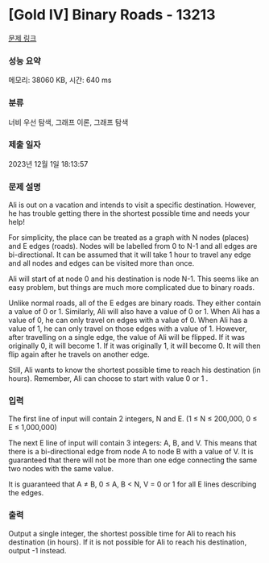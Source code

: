 # [Gold IV] Binary Roads - 13213 

[문제 링크](https://www.acmicpc.net/problem/13213) 

### 성능 요약

메모리: 38060 KB, 시간: 640 ms

### 분류

너비 우선 탐색, 그래프 이론, 그래프 탐색

### 제출 일자

2023년 12월 1일 18:13:57

### 문제 설명

<p>Ali is out on a vacation and intends to visit a specific destination. However, he has trouble getting there in the shortest possible time and needs your help!</p>

<p>For simplicity, the place can be treated as a graph with N nodes (places) and E edges (roads). Nodes will be labelled from 0 to N-1 and all edges are bi-directional. It can be assumed that it will take 1 hour to travel any edge and all nodes and edges can be visited more than once.</p>

<p>Ali will start of at node 0 and his destination is node N-1. This seems like an easy problem, but things are much more complicated due to binary roads.</p>

<p>Unlike normal roads, all of the E edges are binary roads. They either contain a value of 0 or 1. Similarly, Ali will also have a value of 0 or 1. When Ali has a value of 0, he can only travel on edges with a value of 0. When Ali has a value of 1, he can only travel on those edges with a value of 1. However, after travelling on a single edge, the value of Ali will be flipped. If it was originally 0, it will become 1. If it was originally 1, it will become 0. It will then flip again after he travels on another edge.</p>

<p>Still, Ali wants to know the shortest possible time to reach his destination (in hours). Remember, Ali can choose to start with value 0 or 1 .</p>

### 입력 

 <p>The first line of input will contain 2 integers, N and E. (1 ≤ N ≤ 200,000, 0 ≤ E ≤ 1,000,000)</p>

<p>The next E line of input will contain 3 integers: A, B, and V. This means that there is a bi-directional edge from node A to node B with a value of V. It is guaranteed that there will not be more than one edge connecting the same two nodes with the same value.</p>

<p>It is guaranteed that A ≠ B, 0 ≤ A, B < N, V = 0 or 1 for all E lines describing the edges.</p>

### 출력 

 <p>Output a single integer, the shortest possible time for Ali to reach his destination (in hours). If it is not possible for Ali to reach his destination, output -1 instead.</p>

